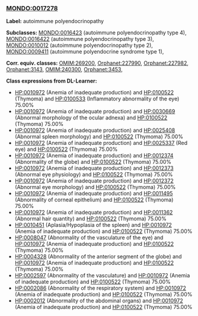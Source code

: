 
### [MONDO:0017278](http://purl.obolibrary.org/obo/MONDO_0017278)
**Label:** autoimmune polyendocrinopathy

**Subclasses:** [MONDO:0016423](http://purl.obolibrary.org/obo/MONDO_0016423) (autoimmune polyendocrinopathy type 4), [MONDO:0016422](http://purl.obolibrary.org/obo/MONDO_0016422) (autoimmune polyendocrinopathy type 3), [MONDO:0010012](http://purl.obolibrary.org/obo/MONDO_0010012) (autoimmune polyendocrinopathy type 2), [MONDO:0009411](http://purl.obolibrary.org/obo/MONDO_0009411) (autoimmune polyendocrine syndrome type 1), 

**Corr. equiv. classes:** [OMIM:269200](http://purl.obolibrary.org/obo/OMIM_269200), [Orphanet:227990](http://www.orpha.net/ORDO/Orphanet_227990), [Orphanet:227982](http://www.orpha.net/ORDO/Orphanet_227982), [Orphanet:3143](http://www.orpha.net/ORDO/Orphanet_3143), [OMIM:240300](http://purl.obolibrary.org/obo/OMIM_240300), [Orphanet:3453](http://www.orpha.net/ORDO/Orphanet_3453), 

**Class expressions from DL-Learner:**

- [HP:0010972](http://purl.obolibrary.org/obo/HP_0010972) (Anemia of inadequate production) and [HP:0100522](http://purl.obolibrary.org/obo/HP_0100522) (Thymoma) and [HP:0100533](http://purl.obolibrary.org/obo/HP_0100533) (Inflammatory abnormality of the eye) 75.00%
- [HP:0010972](http://purl.obolibrary.org/obo/HP_0010972) (Anemia of inadequate production) and [HP:0030669](http://purl.obolibrary.org/obo/HP_0030669) (Abnormal morphology of the ocular adnexa) and [HP:0100522](http://purl.obolibrary.org/obo/HP_0100522) (Thymoma) 75.00%
- [HP:0010972](http://purl.obolibrary.org/obo/HP_0010972) (Anemia of inadequate production) and [HP:0025408](http://purl.obolibrary.org/obo/HP_0025408) (Abnormal spleen morphology) and [HP:0100522](http://purl.obolibrary.org/obo/HP_0100522) (Thymoma) 75.00%
- [HP:0010972](http://purl.obolibrary.org/obo/HP_0010972) (Anemia of inadequate production) and [HP:0025337](http://purl.obolibrary.org/obo/HP_0025337) (Red eye) and [HP:0100522](http://purl.obolibrary.org/obo/HP_0100522) (Thymoma) 75.00%
- [HP:0010972](http://purl.obolibrary.org/obo/HP_0010972) (Anemia of inadequate production) and [HP:0012374](http://purl.obolibrary.org/obo/HP_0012374) (Abnormality of the globe) and [HP:0100522](http://purl.obolibrary.org/obo/HP_0100522) (Thymoma) 75.00%
- [HP:0010972](http://purl.obolibrary.org/obo/HP_0010972) (Anemia of inadequate production) and [HP:0012373](http://purl.obolibrary.org/obo/HP_0012373) (Abnormal eye physiology) and [HP:0100522](http://purl.obolibrary.org/obo/HP_0100522) (Thymoma) 75.00%
- [HP:0010972](http://purl.obolibrary.org/obo/HP_0010972) (Anemia of inadequate production) and [HP:0012372](http://purl.obolibrary.org/obo/HP_0012372) (Abnormal eye morphology) and [HP:0100522](http://purl.obolibrary.org/obo/HP_0100522) (Thymoma) 75.00%
- [HP:0010972](http://purl.obolibrary.org/obo/HP_0010972) (Anemia of inadequate production) and [HP:0011495](http://purl.obolibrary.org/obo/HP_0011495) (Abnormality of corneal epithelium) and [HP:0100522](http://purl.obolibrary.org/obo/HP_0100522) (Thymoma) 75.00%
- [HP:0010972](http://purl.obolibrary.org/obo/HP_0010972) (Anemia of inadequate production) and [HP:0011362](http://purl.obolibrary.org/obo/HP_0011362) (Abnormal hair quantity) and [HP:0100522](http://purl.obolibrary.org/obo/HP_0100522) (Thymoma) 75.00%
- [HP:0010451](http://purl.obolibrary.org/obo/HP_0010451) (Aplasia/Hypoplasia of the spleen) and [HP:0010972](http://purl.obolibrary.org/obo/HP_0010972) (Anemia of inadequate production) and [HP:0100522](http://purl.obolibrary.org/obo/HP_0100522) (Thymoma) 75.00%
- [HP:0008047](http://purl.obolibrary.org/obo/HP_0008047) (Abnormality of the vasculature of the eye) and [HP:0010972](http://purl.obolibrary.org/obo/HP_0010972) (Anemia of inadequate production) and [HP:0100522](http://purl.obolibrary.org/obo/HP_0100522) (Thymoma) 75.00%
- [HP:0004328](http://purl.obolibrary.org/obo/HP_0004328) (Abnormality of the anterior segment of the globe) and [HP:0010972](http://purl.obolibrary.org/obo/HP_0010972) (Anemia of inadequate production) and [HP:0100522](http://purl.obolibrary.org/obo/HP_0100522) (Thymoma) 75.00%
- [HP:0002597](http://purl.obolibrary.org/obo/HP_0002597) (Abnormality of the vasculature) and [HP:0010972](http://purl.obolibrary.org/obo/HP_0010972) (Anemia of inadequate production) and [HP:0100522](http://purl.obolibrary.org/obo/HP_0100522) (Thymoma) 75.00%
- [HP:0002086](http://purl.obolibrary.org/obo/HP_0002086) (Abnormality of the respiratory system) and [HP:0010972](http://purl.obolibrary.org/obo/HP_0010972) (Anemia of inadequate production) and [HP:0100522](http://purl.obolibrary.org/obo/HP_0100522) (Thymoma) 75.00%
- [HP:0002012](http://purl.obolibrary.org/obo/HP_0002012) (Abnormality of the abdominal organs) and [HP:0010972](http://purl.obolibrary.org/obo/HP_0010972) (Anemia of inadequate production) and [HP:0100522](http://purl.obolibrary.org/obo/HP_0100522) (Thymoma) 75.00%


